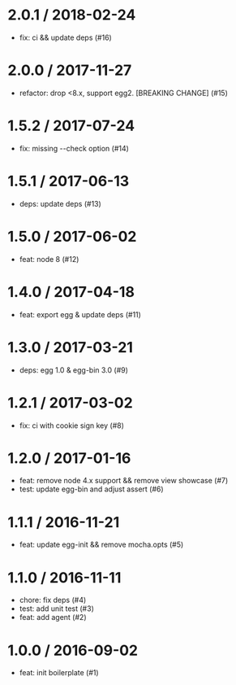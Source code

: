 
2.0.1 / 2018-02-24
==================

  * fix: ci && update deps (#16)

2.0.0 / 2017-11-27
==================

  * refactor: drop <8.x, support egg2. [BREAKING CHANGE] (#15)

1.5.2 / 2017-07-24
==================

  * fix: missing --check option (#14)

1.5.1 / 2017-06-13
==================

  * deps: update deps (#13)

1.5.0 / 2017-06-02
==================

  * feat: node 8 (#12)

1.4.0 / 2017-04-18
==================

  * feat: export egg & update deps (#11)

1.3.0 / 2017-03-21
==================

  * deps: egg 1.0 & egg-bin 3.0 (#9)

1.2.1 / 2017-03-02
==================

  * fix: ci with cookie sign key (#8)

1.2.0 / 2017-01-16
==================

  * feat: remove node 4.x support && remove view showcase (#7)
  * test: update egg-bin and adjust assert (#6)

1.1.1 / 2016-11-21
==================

  * feat: update egg-init && remove mocha.opts (#5)

1.1.0 / 2016-11-11
==================

  * chore: fix deps (#4)
  * test: add unit test (#3)
  * feat: add agent (#2)

1.0.0 / 2016-09-02
==================

  * feat: init boilerplate (#1)
  


